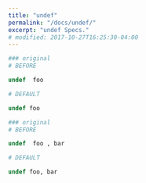 ```yaml
---
title: "undef"
permalink: "/docs/undef/"
excerpt: "undef Specs."
# modified: 2017-10-27T16:25:30-04:00
---
```

```ruby
### original
# BEFORE

undef  foo

```
```ruby
# DEFAULT

undef foo

```
```ruby
### original
# BEFORE

undef  foo , bar

```
```ruby
# DEFAULT

undef foo, bar
```

